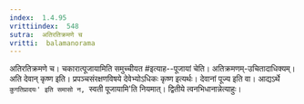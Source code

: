 ```yaml
---
index:  1.4.95
vrittiindex:  548
sutra:  अतिरतिक्रमणे च
vritti:  balamanorama 
---
```


अतिरतिक्रमणे च। चकारात्पूजायामिति समुच्चीयत #इत्याह--पूजायां चेति। अतिक्रमणम्-उचितादाधिक्यम्। अति देवान् कृष्ण इति। प्रपञ्चसंरक्षणविषये देवेभ्योऽधिकः कृष्ण इत्यर्थः। देवानां पूज्य इति वा। आद्यऽर्थे `कुगतिप्रादयः' इति समासो न, `स्वती पूजायामि'ति नियमात्। द्वितीये त्वनभिधानान्नेत्याहुः।

